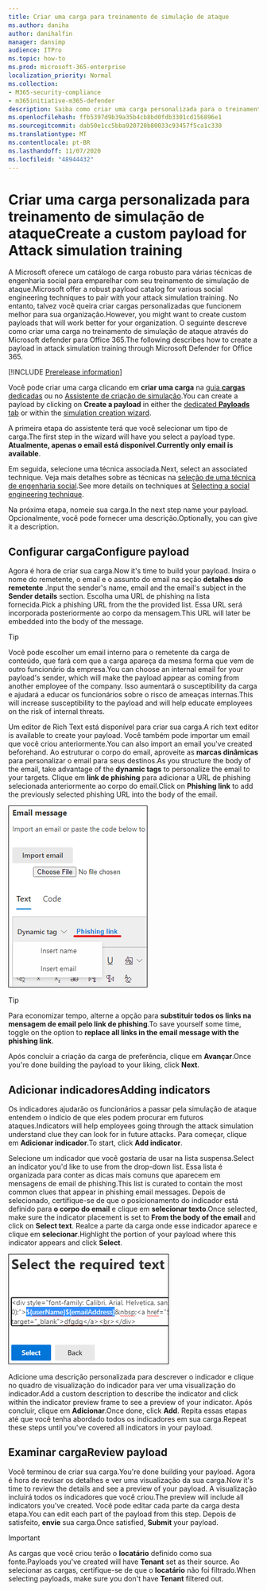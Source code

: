 ```yaml
---
title: Criar uma carga para treinamento de simulação de ataque
ms.author: daniha
author: danihalfin
manager: dansimp
audience: ITPro
ms.topic: how-to
ms.prod: microsoft-365-enterprise
localization_priority: Normal
ms.collection:
- M365-security-compliance
- m365initiative-m365-defender
description: Saiba como criar uma carga personalizada para o treinamento de simulação de ataque no Microsoft defender para Office 365.
ms.openlocfilehash: ffb5397d9b39a35b4cb8bd0fdb3301cd156896e1
ms.sourcegitcommit: dab50e1cc5bba920720b80033c93457f5ca1c330
ms.translationtype: MT
ms.contentlocale: pt-BR
ms.lasthandoff: 11/07/2020
ms.locfileid: "48944432"
---
```

# <a name="create-a-custom-payload-for-attack-simulation-training"></a><span data-ttu-id="61919-103">Criar uma carga personalizada para treinamento de simulação de ataque</span><span class="sxs-lookup"><span data-stu-id="61919-103">Create a custom payload for Attack simulation training</span></span>

<span data-ttu-id="61919-104">A Microsoft oferece um catálogo de carga robusto para várias técnicas de engenharia social para emparelhar com seu treinamento de simulação de ataque.</span><span class="sxs-lookup"><span data-stu-id="61919-104">Microsoft offer a robust payload catalog for various social engineering techniques to pair with your attack simulation training.</span></span> <span data-ttu-id="61919-105">No entanto, talvez você queira criar cargas personalizadas que funcionem melhor para sua organização.</span><span class="sxs-lookup"><span data-stu-id="61919-105">However, you might want to create custom payloads that will work better for your organization.</span></span> <span data-ttu-id="61919-106">O seguinte descreve como criar uma carga no treinamento de simulação de ataque através do Microsoft defender para Office 365.</span><span class="sxs-lookup"><span data-stu-id="61919-106">The following describes how to create a payload in attack simulation training through Microsoft Defender for Office 365.</span></span>

[!INCLUDE [Prerelease information](../includes/prerelease.md)]

<span data-ttu-id="61919-107">Você pode criar uma carga clicando em **criar uma carga** na [guia **cargas** dedicadas](https://security.microsoft.com/attacksimulator?viewid=payload) ou no [Assistente de criação de simulação](attack-simulation-training.md#selecting-a-payload).</span><span class="sxs-lookup"><span data-stu-id="61919-107">You can create a payload by clicking on **Create a payload** in either the [dedicated **Payloads** tab](https://security.microsoft.com/attacksimulator?viewid=payload) or within the [simulation creation wizard](attack-simulation-training.md#selecting-a-payload).</span></span>

<span data-ttu-id="61919-108">A primeira etapa do assistente terá que você selecionar um tipo de carga.</span><span class="sxs-lookup"><span data-stu-id="61919-108">The first step in the wizard will have you select a payload type.</span></span> <span data-ttu-id="61919-109">**Atualmente, apenas o email está disponível**.</span><span class="sxs-lookup"><span data-stu-id="61919-109">**Currently only email is available**.</span></span>

<span data-ttu-id="61919-110">Em seguida, selecione uma técnica associada.</span><span class="sxs-lookup"><span data-stu-id="61919-110">Next, select an associated technique.</span></span> <span data-ttu-id="61919-111">Veja mais detalhes sobre as técnicas na [seleção de uma técnica de engenharia social](attack-simulation-training.md#selecting-a-social-engineering-technique).</span><span class="sxs-lookup"><span data-stu-id="61919-111">See more details on techniques at [Selecting a social engineering technique](attack-simulation-training.md#selecting-a-social-engineering-technique).</span></span>

<span data-ttu-id="61919-112">Na próxima etapa, nomeie sua carga.</span><span class="sxs-lookup"><span data-stu-id="61919-112">In the next step name your payload.</span></span> <span data-ttu-id="61919-113">Opcionalmente, você pode fornecer uma descrição.</span><span class="sxs-lookup"><span data-stu-id="61919-113">Optionally, you can give it a description.</span></span>

## <a name="configure-payload"></a><span data-ttu-id="61919-114">Configurar carga</span><span class="sxs-lookup"><span data-stu-id="61919-114">Configure payload</span></span>

<span data-ttu-id="61919-115">Agora é hora de criar sua carga.</span><span class="sxs-lookup"><span data-stu-id="61919-115">Now it's time to build your payload.</span></span> <span data-ttu-id="61919-116">Insira o nome do remetente, o email e o assunto do email na seção **detalhes do remetente** .</span><span class="sxs-lookup"><span data-stu-id="61919-116">Input the sender's name, email and the email's subject in the **Sender details** section.</span></span> <span data-ttu-id="61919-117">Escolha uma URL de phishing na lista fornecida.</span><span class="sxs-lookup"><span data-stu-id="61919-117">Pick a phishing URL from the the provided list.</span></span> <span data-ttu-id="61919-118">Essa URL será incorporada posteriormente ao corpo da mensagem.</span><span class="sxs-lookup"><span data-stu-id="61919-118">This URL will later be embedded into the body of the message.</span></span>

> [!TIP]
> <span data-ttu-id="61919-119">Você pode escolher um email interno para o remetente da carga de conteúdo, que fará com que a carga apareça da mesma forma que vem de outro funcionário da empresa.</span><span class="sxs-lookup"><span data-stu-id="61919-119">You can choose an internal email for your payload's sender, which will make the payload appear as coming from another employee of the company.</span></span> <span data-ttu-id="61919-120">Isso aumentará o susceptibility da carga e ajudará a educar os funcionários sobre o risco de ameaças internas.</span><span class="sxs-lookup"><span data-stu-id="61919-120">This will increase susceptibility to the payload and will help educate employees on the risk of internal threats.</span></span>

<span data-ttu-id="61919-121">Um editor de Rich Text está disponível para criar sua carga.</span><span class="sxs-lookup"><span data-stu-id="61919-121">A rich text editor is available to create your payload.</span></span> <span data-ttu-id="61919-122">Você também pode importar um email que você criou anteriormente.</span><span class="sxs-lookup"><span data-stu-id="61919-122">You can also import an email you've created beforehand.</span></span> <span data-ttu-id="61919-123">Ao estruturar o corpo do email, aproveite as **marcas dinâmicas** para personalizar o email para seus destinos.</span><span class="sxs-lookup"><span data-stu-id="61919-123">As you structure the body of the email, take advantage of the **dynamic tags** to personalize the email to your targets.</span></span> <span data-ttu-id="61919-124">Clique em **link de phishing** para adicionar a URL de phishing selecionada anteriormente ao corpo do email.</span><span class="sxs-lookup"><span data-stu-id="61919-124">Click on **Phishing link** to add the previously selected phishing URL into the body of the email.</span></span>

![Link de phishing e marcas dinâmicas realçadas na criação de carga para o Microsoft defender para Office 365](../../media/attack-sim-preview-payload-email-body.png)

> [!TIP]
> <span data-ttu-id="61919-126">Para economizar tempo, alterne a opção para **substituir todos os links na mensagem de email pelo link de phishing**.</span><span class="sxs-lookup"><span data-stu-id="61919-126">To save yourself some time, toggle on the option to **replace all links in the email message with the phishing link**.</span></span>

<span data-ttu-id="61919-127">Após concluir a criação da carga de preferência, clique em **Avançar**.</span><span class="sxs-lookup"><span data-stu-id="61919-127">Once you're done building the payload to your liking, click **Next**.</span></span>

## <a name="adding-indicators"></a><span data-ttu-id="61919-128">Adicionar indicadores</span><span class="sxs-lookup"><span data-stu-id="61919-128">Adding indicators</span></span>

<span data-ttu-id="61919-129">Os indicadores ajudarão os funcionários a passar pela simulação de ataque entendem o indício de que eles podem procurar em futuros ataques.</span><span class="sxs-lookup"><span data-stu-id="61919-129">Indicators will help employees going through the attack simulation understand clue they can look for in future attacks.</span></span> <span data-ttu-id="61919-130">Para começar, clique em **Adicionar indicador**.</span><span class="sxs-lookup"><span data-stu-id="61919-130">To start, click **Add indicator**.</span></span>

<span data-ttu-id="61919-131">Selecione um indicador que você gostaria de usar na lista suspensa.</span><span class="sxs-lookup"><span data-stu-id="61919-131">Select an indicator you'd like to use from the drop-down list.</span></span> <span data-ttu-id="61919-132">Essa lista é organizada para conter as dicas mais comuns que aparecem em mensagens de email de phishing.</span><span class="sxs-lookup"><span data-stu-id="61919-132">This list is curated to contain the most common clues that appear in phishing email messages.</span></span> <span data-ttu-id="61919-133">Depois de selecionado, certifique-se de que o posicionamento do indicador está definido para **o corpo do email** e clique em **selecionar texto**.</span><span class="sxs-lookup"><span data-stu-id="61919-133">Once selected, make sure the indicator placement is set to **From the body of the email** and click on **Select text**.</span></span> <span data-ttu-id="61919-134">Realce a parte da carga onde esse indicador aparece e clique em **selecionar**.</span><span class="sxs-lookup"><span data-stu-id="61919-134">Highlight the portion of your payload where this indicator appears and click **Select**.</span></span>

![Texto realçado no corpo da mensagem a ser adicionado a um indicador no treinamento de simulação de ataque](../../media/attack-sim-preview-select-text.png)

<span data-ttu-id="61919-136">Adicione uma descrição personalizada para descrever o indicador e clique no quadro de visualização do indicador para ver uma visualização do indicador.</span><span class="sxs-lookup"><span data-stu-id="61919-136">Add a custom description to describe the indicator and click within the indicator preview frame to see a preview of your indicator.</span></span> <span data-ttu-id="61919-137">Após concluir, clique em **Adicionar**.</span><span class="sxs-lookup"><span data-stu-id="61919-137">Once done, click **Add**.</span></span> <span data-ttu-id="61919-138">Repita essas etapas até que você tenha abordado todos os indicadores em sua carga.</span><span class="sxs-lookup"><span data-stu-id="61919-138">Repeat these steps until you've covered all indicators in your payload.</span></span>

## <a name="review-payload"></a><span data-ttu-id="61919-139">Examinar carga</span><span class="sxs-lookup"><span data-stu-id="61919-139">Review payload</span></span>

<span data-ttu-id="61919-140">Você terminou de criar sua carga.</span><span class="sxs-lookup"><span data-stu-id="61919-140">You're done building your payload.</span></span> <span data-ttu-id="61919-141">Agora é hora de revisar os detalhes e ver uma visualização da sua carga.</span><span class="sxs-lookup"><span data-stu-id="61919-141">Now it's time to review the details and see a preview of your payload.</span></span> <span data-ttu-id="61919-142">A visualização incluirá todos os indicadores que você criou.</span><span class="sxs-lookup"><span data-stu-id="61919-142">The preview will include all indicators you've created.</span></span> <span data-ttu-id="61919-143">Você pode editar cada parte da carga desta etapa.</span><span class="sxs-lookup"><span data-stu-id="61919-143">You can edit each part of the payload from this step.</span></span> <span data-ttu-id="61919-144">Depois de satisfeito, **envie** sua carga.</span><span class="sxs-lookup"><span data-stu-id="61919-144">Once satisfied, **Submit** your payload.</span></span> 

> [!IMPORTANT]
> <span data-ttu-id="61919-145">As cargas que você criou terão o **locatário** definido como sua fonte.</span><span class="sxs-lookup"><span data-stu-id="61919-145">Payloads you've created will have **Tenant** set as their source.</span></span> <span data-ttu-id="61919-146">Ao selecionar as cargas, certifique-se de que o **locatário** não foi filtrado.</span><span class="sxs-lookup"><span data-stu-id="61919-146">When selecting payloads, make sure you don't have **Tenant** filtered out.</span></span>